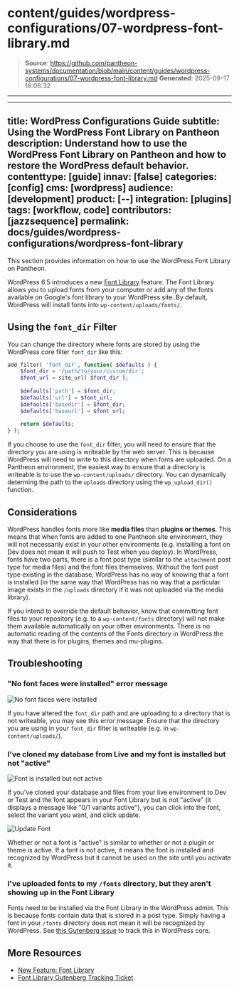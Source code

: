 # content/guides/wordpress-configurations/07-wordpress-font-library.md

> **Source**: https://github.com/pantheon-systems/documentation/blob/main/content/guides/wordpress-configurations/07-wordpress-font-library.md
> **Generated**: 2025-09-17 18:08:32

---

---
title: WordPress Configurations Guide
subtitle: Using the WordPress Font Library on Pantheon
description: Understand how to use the WordPress Font Library on Pantheon and how to restore the WordPress default behavior.
contenttype: [guide]
innav: [false]
categories: [config]
cms: [wordpress]
audience: [development]
product: [--]
integration: [plugins]
tags: [workflow, code]
contributors: [jazzsequence]
permalink: docs/guides/wordpress-configurations/wordpress-font-library
---

This section provides information on how to use the WordPress Font Library on Pantheon.

WordPress 6.5 introduces a new [Font Library](https://make.wordpress.org/core/2024/03/14/new-feature-font-library/) feature. The Font Library allows you to upload fonts from your computer or add any of the fonts available on Google's font library to your WordPress site. By default, WordPress will install fonts into `wp-content/uploads/fonts/`. 

## Using the `font_dir` Filter

You can change the directory where fonts are stored by using the WordPress core filter `font_dir` like this:

```php
add_filter( 'font_dir', function( $defaults ) {
	$font_dir = '/path/to/your/custom/dir';
	$font_url = site_url( $font_dir );
	
	$defaults['path'] = $font_dir;
	$defaults['url'] = $font_url;
	$defaults['basedir'] = $font_dir;
	$defaults['baseurl'] = $font_url;
	
	return $defaults;
} );
```

<Alert title="Note" type="info" >

If you choose to use the `font_dir` filter, you will need to ensure that the directory you are using is writeable by the web server. This is because WordPress will need to write to this directory when fonts are uploaded. On a Pantheon environment, the easiest way to ensure that a directory is writeable is to use the `wp-content/uploads/` directory. You can dynamically determing the path to the `uploads` directory using the `wp_upload_dir()` function.

</Alert>

## Considerations

WordPress handles fonts more like **media files** than **plugins or themes**. This means that when fonts are added to one Pantheon site environment, they will not necessarily exist in your other environments (e.g. installing a font on Dev does not mean it will push to Test when you deploy). In WordPress, fonts have two parts, there is a font post type (similar to the `attachment` post type for media files) and the font files themselves. Without the font post type existing in the database, WordPress has no way of knowing that a font is installed (in the same way that WordPress has no way that a particular image exists in the `/uploads` directory if it was not uploaded via the media library).

If you intend to override the default behavior, know that committing font files to your repository (e.g. to a `wp-content/fonts` directory) will not make them available automatically on your other environments. There is no automatic reading of the contents of the Fonts directory in WordPress the way that there is for plugins, themes and mu-plugins.

## Troubleshooting

### "No font faces were installed" error message

![No font faces were installed](../../../images/wordpress-configurations/07-no-font-faces-installed.png)

If you have altered the `font_dir` path and are uploading to a directory that is not writeable, you may see this error message. Ensure that the directory you are using in your `font_dir` filter is writeable (e.g. in `wp-content/uploads/`).

### I've cloned my database from Live and my font is installed but not "active"

![Font is installed but not active](../../../images/wordpress-configurations/07-font-installed-not-active.png)

If you've cloned your database and files from your live environment to Dev or Test and the font appears in your Font Library but is not "active" (it displays a message like "0/1 variants active"), you can click into the font, select the variant you want, and click update. 

![Update Font](../../../images/wordpress-configurations/07-font-update.png)

Whether or not a font is "active" is similar to whether or not a plugin or theme is active. If a font is not active, it means the font is installed and recognized by WordPress but it cannot be used on the site until you activate it.

### I've uploaded fonts to my `/fonts` directory, but they aren't showing up in the Font Library

Fonts need to be installed via the Font Library in the WordPress admin. This is because fonts contain data that is stored in a post type. Simply having a font in your `/fonts` directory does not mean it will be recognized by WordPress. See [this Gutenberg issue](https://github.com/WordPress/gutenberg/issues/59102) to track this in WordPress core.

## More Resources
* [New Feature: Font Library](https://make.wordpress.org/core/2024/03/14/new-feature-font-library/)
* [Font Library Gutenberg Tracking Ticket](https://github.com/WordPress/gutenberg/issues/55277)